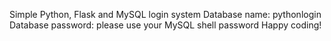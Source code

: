 Simple Python, Flask and MySQL login system
Database name: pythonlogin
Database password: please use your MySQL shell password
Happy coding!
